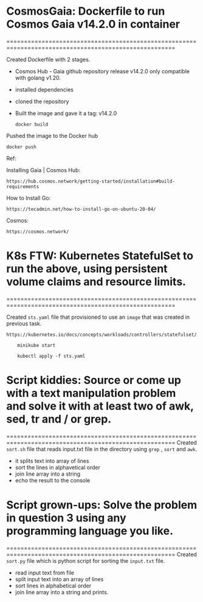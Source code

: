# CosmosGaia:  Dockerfile to run Cosmos Gaia v14.2.0 in container
======================================================================================================

Created Dockerfile with 2 stages.

- Cosmos Hub - Gaia github repository release v14.2.0 only compatible with golang v1.20.
    
- installed dependencies
    
- cloned the repository

- Built the image and gave it a tag: v14.2.0

      docker build

Pushed the image to the Docker hub 

    docker push 

Ref:

Installing Gaia | Cosmos Hub:

    https://hub.cosmos.network/getting-started/installation#build-requirements

How to Install Go:

    https://tecadmin.net/how-to-install-go-on-ubuntu-20-04/    

Cosmos:
    
    https://cosmos.network/
    
# K8s FTW: Kubernetes StatefulSet to run the above, using persistent volume claims and resource limits.  
======================================================================================================

Created `sts.yaml` file that provisioned to use an `image` that was created in previous task.

    https://kubernetes.io/docs/concepts/workloads/controllers/statefulset/

        minikube start
        
        kubectl apply -f sts.yaml


# Script kiddies: Source or come up with a text manipulation problem and solve it with at least two of awk, sed, tr and / or grep. 
======================================================================================================
Created `sort.sh` file that reads input.txt file in the directory using `grep` , `sort` and `awk`.
- it splits text into array of lines
- sort the lines in alphavetical order
- join line array into a string
- echo the result to the console

# Script grown-ups: Solve the problem in question 3 using any programming language you like.
======================================================================================================
Created `sort.py` file  which is python script for sorting the `input.txt` file.
- read input text from file
- split input text into an array of lines
- sort lines in alphabetical order
- join line array into a string and prints.
